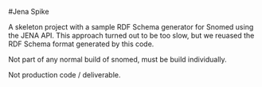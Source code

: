 #Jena Spike

A skeleton project with a sample RDF Schema generator for Snomed using the JENA API. This approach turned out to be too slow, but we reuased the RDF Schema format generated by this code. 

Not part of any normal build of snomed, must be build individually.

Not production code / deliverable.